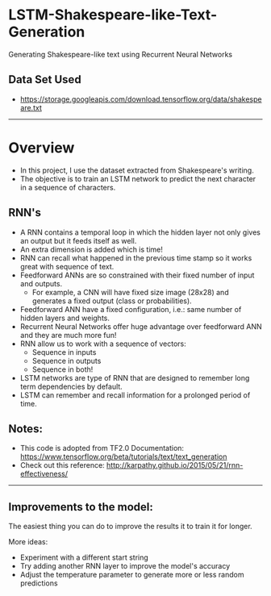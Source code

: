 # LSTM-Shakespeare-like-Text-Generation
Generating Shakespeare-like text using Recurrent Neural Networks

## Data Set Used
 - https://storage.googleapis.com/download.tensorflow.org/data/shakespeare.txt
 
---

# Overview
- In this project, I use the dataset extracted from Shakespeare's writing.
- The objective is to train an LSTM network to predict the next character in a sequence of characters. 

## RNN's 
- A RNN contains a temporal loop in which the hidden layer not only gives an output but it feeds itself as well.
- An extra dimension is added which is time!
- RNN can recall what happened in the previous time stamp so it works great with sequence of text. 
- Feedforward ANNs are so constrained with their fixed number of input and outputs.
  - For example, a CNN will have fixed size image (28x28) and generates a fixed output (class or probabilities).
- Feedforward ANN have a fixed configuration, i.e.: same number of hidden layers and weights.
- Recurrent Neural Networks offer huge advantage over feedforward ANN and they are much more fun!
- RNN allow us to work with a sequence of vectors: 
    - Sequence in inputs
    - Sequence in outputs
    - Sequence in both!
- LSTM networks are type of RNN that are designed to remember long term dependencies by default.
- LSTM can remember and recall information for a prolonged period of time.

## Notes:
- This code is adopted from TF2.0 Documentation: https://www.tensorflow.org/beta/tutorials/text/text_generation
- Check out this reference: http://karpathy.github.io/2015/05/21/rnn-effectiveness/

---

## Improvements to the model:
The easiest thing you can do to improve the results it to train it for longer.

More ideas:
*   Experiment with a different start string
*   Try adding another RNN layer to improve the model's accuracy
*   Adjust the temperature parameter to generate more or less random predictions



